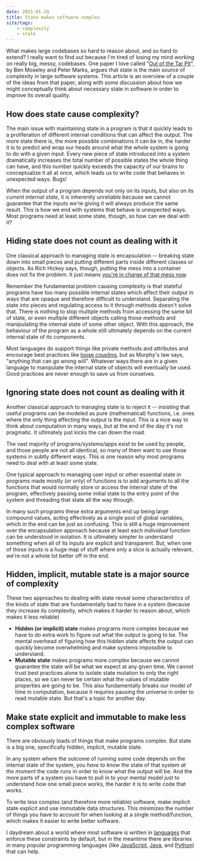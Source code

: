 ```yaml
---
date: 2021-01-29
title: State makes software complex
site/tags:
    - complexity
    - state
---
```


What makes large codebases so hard to reason about, and so hard to extend? I really want to find out because I'm tired of losing my mind working on really big, messy, codebases. One paper I love called "[Out of the Tar Pit](http://curtclifton.net/papers/MoseleyMarks06a.pdf)", by Ben Moseley and Peter Marks, argues that state is the main source of complexity in large software systems. This article is an overview of a couple of the ideas from that paper, along with some discussion about how we might conceptually think about necessary state in software in order to improve its overall quality.

## How does state cause complexity?

The main issue with maintaining state in a program is that it quickly leads to a proliferation of different internal conditions that can affect the output. The more state there is, the more possible combinations it can be in, the harder it is to predict and wrap our heads around what the whole system is going to do with a given input. Every new piece of state introduced into a system dramatically increases the total number of possible states the whole thing can have, and this number quickly exceeds the capacity of our brains to conceptualize it all at once, which leads us to write code that behaves in unexpected ways. Bugs!

When the output of a program depends not only on its inputs, but also on its _current internal state_, it is inherently unreliable because we cannot guarantee that the inputs we're giving it will always produce the same result. This is how we end with systems that behave is unexpected ways. Most programs need at least some state, though, so how can we deal with it?

## Hiding state does not count as dealing with it

One classical approach to managing state is encapsulation -- breaking state down into small pieces and putting different parts inside different classes or objects. As Rich Hickey says, though, putting the mess into a container does not fix the problem. It just means [you're in charge of that mess now](https://www.youtube.com/watch?v=dGVqrGmwOAw&t=1322).

Remember the fundamental problem causing complexity is that stateful programs have too many possible internal states which affect their output in ways that are opaque and therefore difficult to understand. Separating the state into pieces and regulating access to it through methods doesn't solve that. There is nothing to stop multiple methods from accessing the same bit of state, or even multiple different objects calling those methods and manipulating the internal state of some other object. With this approach, the behaviour of the program as a whole still ultimately depends on the current internal state of its components.

Most languages do support things like private methods and attributes and encourage best practices like [loose coupling](https://en.wikipedia.org/wiki/Law_of_Demeter), but as Murphy's law says, "anything that can go wrong will". Whatever ways there are in a given language to manipulate the internal state of objects will eventually be used. Good practices are never enough to save us from ourselves.

## Ignoring state does not count as dealing with it

Another classical approach to managing state is to reject it -- insisting that useful programs can be modeled as pure (mathematical) functions, i.e. ones where the only thing affecting the output is the input. This is a nice way to think about computation in many ways, but at the end of the day it's not pragmatic. It ultimately just kicks the can down the road.

The vast majority of programs/systems/apps exist to be used by people, and those people are not all identical, so many of them want to use those systems in subtly different ways. This is one reason why most programs need to deal with at least some state.

One typical approach to managing user input or other essential state in programs made mostly (or only) of functions is to add arguments to all the functions that would normally store or access the internal state of the program, effectively passing some initial state to the entry point of the system and threading that state all the way through.

In many such programs these extra arguments end up being large compound values, acting effectively as a single pool of global variables, which in the end can be just as confusing. This is still a huge improvement over the encapsulation approach because at least each _individual_ function can be understood in isolation. It is ultimately simpler to understand something when all of its inputs are explicit and transparent. But, when one of those inputs is a huge map of stuff where only a slice is actually relevant, we're not a whole lot better off in the end.

## Hidden, implicit, mutable state is a major source of complexity

These two approaches to dealing with state reveal some characteristics of the kinds of state that are fundamentally bad to have in a system (because they increase its complexity, which makes it harder to reason about, which makes it less reliable)

- **Hidden (or implicit) state** makes programs more complex because we have to do extra work to figure out what the output is going to be. The mental overhead of figuring how this hidden state affects the output can quickly become overwhelming and make systems impossible to understand.
- **Mutable state** makes programs more complex because we cannot guarantee the state will be what we expect at any given time. We cannot trust best practices alone to isolate state mutation to only the right places, so we can never be certain what the values of mutable properties are going to be. This also fundamentally breaks our model of time in computation, because it requires pausing the universe in order to read mutable state. But that's a topic for another day.

## Make state explicit and immutable to make less complex software

There are obviously loads of things that make programs complex. But state is a big one, specifically hidden, implicit, mutable state. 

In any system where the outcome of running some code depends on the internal state of the system, you _have to know_ the state of that system _at the moment_ the code runs in order to know what the output will be. And the more parts of a system you have to pull in to your mental model just to understand how one small piece works, the harder it is to write code that works.

To write less complex (and therefore more reliable) software, make implicit state explicit and use immutable data structures. This minimizes the number of things you have to account for when looking at a single method/function, which makes it easier to write better software.

I daydream about a world where most software is written in [languages](https://en.wikipedia.org/wiki/List_of_programming_languages_by_type#Functional_languages) that enforce these constraints by default, but in the meantime there are libraries in many popular programming languages (like [JavaScript](https://gist.github.com/jlongster/bce43d9be633da55053f), [Java](http://www.functionaljava.org/), and [Python](https://pypi.org/project/immutables/)) that can help.
